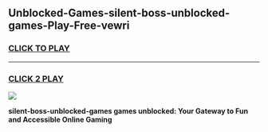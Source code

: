 
## Unblocked-Games-silent-boss-unblocked-games-Play-Free-vewri
<h3>
<a href="https://premium76.site?title=silent-boss-unblocked-games&ref=09A">CLICK TO PLAY</a></h3>
<hr>

<h3>
<a href="https://premium76.site?title=silent-boss-unblocked-games&ref=09A">CLICK 2 PLAY</a>
  
</h3>

<a href="https://premium76.site?title=silent-boss-unblocked-games&ref=09A"><img src="https://clearcache.store/games.png"></a>


**silent-boss-unblocked-games games unblocked: Your Gateway to Fun and Accessible Online Gaming**
